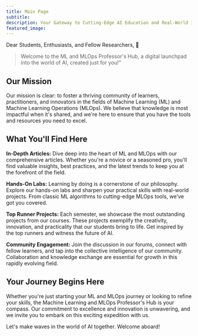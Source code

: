 ```yaml
---
title: Main Page
subtitle: 
description: Your Gateway to Cutting-Edge AI Education and Real-World Implementation
featured_image: 
---
```


<p>Dear Students, Enthusiasts, and Fellow Researchers, 👋</p>


> Welcome to the ML and MLOps Professor's Hub, a digital launchpad into the world of AI, created just for you!"



## Our Mission
Our mission is clear: to foster a thriving community of learners, practitioners, and innovators in the fields of Machine Learning (ML) and Machine Learning Operations (MLOps). We believe that knowledge is most impactful when it's shared, and we're here to ensure that you have the tools and resources you need to excel.


## What You'll Find Here


<b>In-Depth Articles:</b> Dive deep into the heart of ML and MLOps with our comprehensive articles. Whether you're a novice or a seasoned pro, you'll find valuable insights, best practices, and the latest trends to keep you at the forefront of the field.


<b>Hands-On Labs:</b> Learning by doing is a cornerstone of our philosophy. Explore our hands-on labs and sharpen your practical skills with real-world projects. From classic ML algorithms to cutting-edge MLOps tools, we've got you covered.



<b>Top Runner Projects:</b> Each semester, we showcase the most outstanding projects from our courses. These projects exemplify the creativity, innovation, and practicality that our students bring to life. Get inspired by the top runners and witness the future of AI.



<b>Community Engagement:</b> Join the discussion in our forums, connect with fellow learners, and tap into the collective intelligence of our community. Collaboration and knowledge exchange are essential for growth in this rapidly evolving field.



## Your Journey Begins Here

Whether you're just starting your ML and MLOps journey or looking to refine your skills, the Machine Learning and MLOps Professor's Hub is your compass. Our commitment to excellence and innovation is unwavering, and we invite you to embark on this exciting expedition with us.

Let's make waves in the world of AI together. Welcome aboard!

